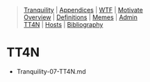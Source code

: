 [  this is a comment. ]::

<link href="styles.css" rel="stylesheet"></link>

> [Tranquility](../Tranquility.md)  | [Appendices](./Tranquility-00-Appendices.md)  | [WTF](./Tranquility-01-WTF.md)  | [Motivate](./Tranquility-02-Motivate.md)  
> [Overview](./Tranquility-03-Overview.md)  | [Definitions](./Tranquility-04-Definitions.md)  | [Memes](./Tranquility-05-Memes.md)  | [Admin](./Tranquility-06-Admin.md)  
> [TT4N](./Tranquility-07-TT4N.md) | [Hosts](./Tranquility-08-Hosts.md) | [Bibliography](./Tranquility-99-Bibliography.md)
  
# TT4N

- Tranquility-07-TT4N.md
